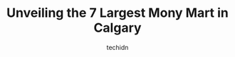 ---
layout: ampstory
image: https://i0.wp.com/www.auto.or.id/wp-content/uploads/2023/06/money-mart-0-calgary-1686322569.jpeg?resize=640,853
author: techidn
featured: false
description: Calgary, Alberta, Canada is a haven for Mony Mart enthusiasts, boasting an impressive array of 7 top-notch establishments. Whether youre a seasoned connoisseur or simply curious to explore 
title: Unveiling the 7 Largest Mony Mart in Calgary
cover:
   title: Unveiling the 7 Largest Mony Mart in Calgary
   subtitle: AUTO.OR.ID
   background: https://www.auto.or.id/wp-content/uploads/2023/06/money-mart-0-calgary-1686322569.jpeg

pages: 
 - layout: thirds
   top: <h1>#1 Money Mart</h1>
   bottom: "<p>Some of the best customer service Ive received in this city! Ron and Upneet made me feel very welcome and relaxed. They informed me about their products and options wi</p>"
   background: https://www.auto.or.id/wp-content/uploads/2023/06/money-mart-1-calgary-1686322572.png
   backgroundblur: true
 - layout: thirds
   top: <h1>#2 Money Mart</h1>
   bottom: "<p>5303 68 Ave SE #1, Calgary, AB T2C 4Z2, Canada</p>"
   background: https://www.auto.or.id/wp-content/uploads/2023/06/money-mart-2-calgary-1686322574.png
   cta:
      link: https://www.auto.or.id/unveiling-the-7-largest-mony-mart-in-calgary/
      text: Unveiling the 7 Largest Mony Mart in Calgary
 - layout: thirds
   top: <h1>#3 Money Mart</h1>
   bottom: "<p>3454 17 Ave SE, Calgary, AB T2A 2R1, Canada</p>"
   background: https://images.unsplash.com/photo-1528597469186-bddab681a37f?ixlib=rb-4.0.3&ixid=MnwxMjA3fDB8MHxwaG90by1wYWdlfHx8fGVufDB8fHx8&auto=format&fit=crop&w=640&h=853&q=80
   cta:
      link: https://www.auto.or.id/unveiling-the-7-largest-mony-mart-in-calgary/
      text: Unveiling the 7 Largest Mony Mart in Calgary
 - layout: thirds
   top: <h1>#4 Money Mart</h1>
   bottom: "<p>8180 11 St SE #836, Calgary, AB T2H 3B5, Canada</p>"
   background: https://images.unsplash.com/photo-1625078995475-24378c4d611b?ixlib=rb-4.0.3&ixid=MnwxMjA3fDB8MHxwaG90by1wYWdlfHx8fGVufDB8fHx8&auto=format&fit=crop&w=640&h=853&q=80
   cta:
      link: https://www.auto.or.id/unveiling-the-7-largest-mony-mart-in-calgary/
      text: Unveiling the 7 Largest Mony Mart in Calgary
 - layout: thirds
   top: <h1>#5 Money Mart</h1>
   bottom: "<p>6008 Macleod Trail SW #102, Calgary, AB T2H 0K1, Canada</p>"
   background: https://images.unsplash.com/photo-1580151297944-7c4cedd0c5b2?ixlib=rb-4.0.3&ixid=MnwxMjA3fDB8MHxwaG90by1wYWdlfHx8fGVufDB8fHx8&auto=format&fit=crop&w=640&h=853&q=80
   cta:
      link: https://www.auto.or.id/unveiling-the-7-largest-mony-mart-in-calgary/
      text: Unveiling the 7 Largest Mony Mart in Calgary
 - layout: thirds
   top: <h1>#6 Money Mart</h1>
   bottom: "<p>5268 Memorial Dr #1, Calgary, AB T2A 2R1, Canada</p>"
   background: https://images.unsplash.com/photo-1600978257452-c6c0bc8660d4?ixlib=rb-4.0.3&ixid=MnwxMjA3fDB8MHxwaG90by1wYWdlfHx8fGVufDB8fHx8&auto=format&fit=crop&w=640&h=853&q=80
   cta:
      link: https://www.auto.or.id/unveiling-the-7-largest-mony-mart-in-calgary/
      text: Unveiling the 7 Largest Mony Mart in Calgary
 - layout: thirds
   top: <h1>#7 Money Mart</h1>
   bottom: "<p>16061 Macleod Trail SE #327, Calgary, AB T2Y 3S5, Canada</p>"
   background: https://images.unsplash.com/photo-1579530190412-b35a65e17c8d?ixlib=rb-4.0.3&ixid=MnwxMjA3fDB8MHxwaG90by1wYWdlfHx8fGVufDB8fHx8&auto=format&fit=crop&w=640&h=853&q=80
   cta:
      link: https://www.auto.or.id/unveiling-the-7-largest-mony-mart-in-calgary/
      text: Unveiling the 7 Largest Mony Mart in Calgary
 - layout: thirds
   middle: Continue reading...
   background: https://images.unsplash.com/photo-1542362567-b07e54358753?ixlib=rb-4.0.3&ixid=MnwxMjA3fDB8MHxwaG90by1wYWdlfHx8fGVufDB8fHx8&auto=format&fit=crop&w=640&h=853&q=80
   cta:
      link: https://www.auto.or.id/unveiling-the-7-largest-mony-mart-in-calgary/
      text: Unveiling the 7 Largest Mony Mart in Calgary

---